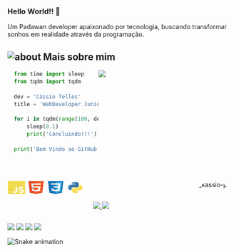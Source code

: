 ### Hello World!! 👋

Um Padawan developer apaixonado por tecnologia, buscando transformar sonhos em realidade através da programação.

## <img width="45" alt="about" src="https://i.imgur.com/WVVbSyD.png"> Mais sobre mim

<img align="right" width="300" src="https://i2.wp.com/allhtaccess.info/wp-content/uploads/2018/03/programming.gif?fit=1281%2C716&ssl=1" />
  
```python
  from time import sleep
  from tqdm import tqdm
  
  dev = 'Cássio Telles'
  title = 'WebDeveloper Junior Student'

  for i in tqdm(range(100, desc="Status de Conclusão:", unit="%")):
      sleep(0.1)
      print('Concluindo!!!')

  print('Bem Vindo ao GitHub do Dev. {dev} que atualmente é {title}!'.format)
  
```
  
  ##
  
<div style="display: inline_block"><br>
  <img align="center" alt="kassio-Js" height="30" width="40" src="https://raw.githubusercontent.com/devicons/devicon/master/icons/javascript/javascript-plain.svg">
  <img align="center" alt="kassio-HTML" height="30" width="40" src="https://raw.githubusercontent.com/devicons/devicon/master/icons/html5/html5-original.svg">
  <img align="center" alt="kassio-CSS" height="30" width="40" src="https://raw.githubusercontent.com/devicons/devicon/master/icons/css3/css3-original.svg">
  <img align="center" alt="kassio-Python" height="30" width="40" src="https://raw.githubusercontent.com/devicons/devicon/master/icons/python/python-original.svg">
 <a href="https://github.com/kassi0"><img align="right" alt="kassio-pic" height="150" style="border-radius:50px;" src="https://avatars.githubusercontent.com/u/25312200?v=4"></a>
</div>
</br>
<div align="center">
  <a href="https://github.com/kassi0">
  <img height="120em" src="https://github-readme-stats.vercel.app/api?username=kassi0&show_icons=true&theme=github_dark&include_all_commits=true&count_private=true"/>
  <img height="120em" src="https://github-readme-stats.vercel.app/api/top-langs/?username=kassi0&layout=compact&langs_count=7&theme=github_dark"/>
</div>
  
  ##
  
<div> 
  <a href="https://instagram.com/cassio.telles" target="_blank"><img src="https://img.shields.io/badge/-Instagram-%23E4405F?style=for-the-badge&logo=instagram&logoColor=white" target="_blank"></a>
 	<a href="https://www.twitch.tv/baianoLives" target="_blank"><img src="https://img.shields.io/badge/Twitch-9146FF?style=for-the-badge&logo=twitch&logoColor=white" target="_blank"></a>
   <a href = "mailto:kassio.info@gmail.com"><img src="https://img.shields.io/badge/-Gmail-%23333?style=for-the-badge&logo=gmail&logoColor=white" target="_blank"></a>
  <a href="https://www.linkedin.com/in/cassio.telles" target="_blank"><img src="https://img.shields.io/badge/-LinkedIn-%230077B5?style=for-the-badge&logo=linkedin&logoColor=white" target="_blank"></a> 
 
  ![Snake animation](https://github.com/kassi0/kassi0/blob/output/github-contribution-grid-snake.svg)
 
</div>
